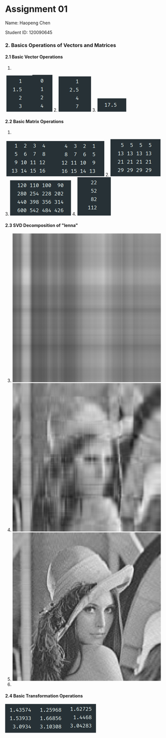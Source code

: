 # Assignment 01

Name: Haopeng Chen

Student ID: 120090645

### 2. Basics Operations of Vectors and Matrices

#### 2.1 Basic Vector Operations

1.
​                                                                 ![](./120090645_HW_01.assets/21-1.png)![](./120090645_HW_01.assets/21-2.png)
2. ![](./120090645_HW_01.assets/21-3.png)
3. ![](./120090645_HW_01.assets/21-4.png)

#### 2.2 Basic Matrix Operations

1.
​                                              ![](./120090645_HW_01.assets/22-1.png)![](./120090645_HW_01.assets/22-2.png)
2. ![](./120090645_HW_01.assets/22-3.png)
3. ![](./120090645_HW_01.assets/22-4.png)
4. ![](./120090645_HW_01.assets/22-5.png)

#### 2.3 SVD Decomposition of "lenna"

3. ![](./120090645_HW_01.assets/res1.png)
4. ![](./120090645_HW_01.assets/res2.png)
5. ![](./120090645_HW_01.assets/res3.png)
6.

#### 2.4 Basic Transformation Operations

![](./120090645_HW_01.assets/24-1.png)![](./120090645_HW_01.assets/24-2.png)![](./120090645_HW_01.assets/24-3.png)
